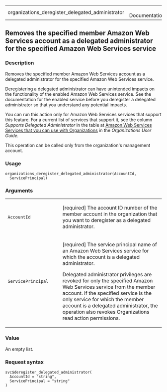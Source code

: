 <table style="width: 100%;">
<tbody>
<tr class="odd">
<td>organizations_deregister_delegated_administrator</td>
<td style="text-align: right;">R Documentation</td>
</tr>
</tbody>
</table>

## Removes the specified member Amazon Web Services account as a delegated administrator for the specified Amazon Web Services service

### Description

Removes the specified member Amazon Web Services account as a delegated
administrator for the specified Amazon Web Services service.

Deregistering a delegated administrator can have unintended impacts on
the functionality of the enabled Amazon Web Services service. See the
documentation for the enabled service before you deregister a delegated
administrator so that you understand any potential impacts.

You can run this action only for Amazon Web Services services that
support this feature. For a current list of services that support it,
see the column *Supports Delegated Administrator* in the table at
[Amazon Web Services Services that you can use with
Organizations](https://docs.aws.amazon.com/organizations/latest/userguide/orgs_integrate_services_list.html)
in the *Organizations User Guide.*

This operation can be called only from the organization's management
account.

### Usage

    organizations_deregister_delegated_administrator(AccountId,
      ServicePrincipal)

### Arguments

<table>
<colgroup>
<col style="width: 35%" />
<col style="width: 65%" />
</colgroup>
<tbody>
<tr class="odd">
<td><code
id="organizations_deregister_delegated_administrator_:_AccountId">AccountId</code></td>
<td><p>[required] The account ID number of the member account in the
organization that you want to deregister as a delegated
administrator.</p></td>
</tr>
<tr class="even">
<td><code
id="organizations_deregister_delegated_administrator_:_ServicePrincipal">ServicePrincipal</code></td>
<td><p>[required] The service principal name of an Amazon Web Services
service for which the account is a delegated administrator.</p>
<p>Delegated administrator privileges are revoked for only the specified
Amazon Web Services service from the member account. If the specified
service is the only service for which the member account is a delegated
administrator, the operation also revokes Organizations read action
permissions.</p></td>
</tr>
</tbody>
</table>

### Value

An empty list.

### Request syntax

    svc$deregister_delegated_administrator(
      AccountId = "string",
      ServicePrincipal = "string"
    )

